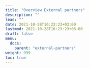 ```yaml
---
title: "Overview External partners"
description: ""
lead: ""
date: 2021-10-28T16:23:23+03:00
lastmod: 2021-10-28T16:23:23+03:00
draft: false
menu:
  docs:
    parent: "external-partners"
weight: 999
toc: true
---
```

